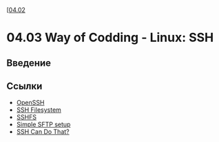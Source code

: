 <!--
File          : 04.03.md

Created       : Sat 01 Aug 2015 22:30:01
Last Modified : Sun 07 Feb 2016 04:06:06
Maintainer    : sharlatan
-->

\[[04.02](../ru/04.02.md "")
# 04.03 Way of Codding - Linux: SSH #

## Введение ##

## Ссылки
*   [OpenSSH](http://www.openssh.com/ "Oficial page")
*   [SSH Filesystem](http://fuse.sourceforge.net/sshfs.html "Oficial page")
*   [SSHFS](https://help.ubuntu.com/community/SSHFS "Ubuntu forum")
*   [Simple SFTP setup](https://wiki.centos.org/HowTos/sftp "CentOS page")
*   [SSH Can Do That?](http://blogs.perl.org/users/smylers/2011/08/ssh-productivity-tips.html)
